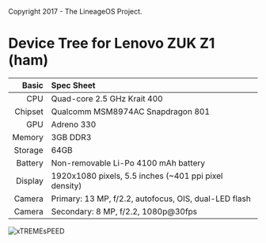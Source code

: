 Copyright 2017 - The LineageOS Project.

Device Tree for Lenovo ZUK Z1 (ham)
===========================================

Basic   | Spec Sheet
-------:|:-------------------------
CPU     | Quad-core 2.5 GHz Krait 400
Chipset | Qualcomm MSM8974AC Snapdragon 801
GPU     | Adreno 330
Memory  | 3GB DDR3
Storage | 64GB
Battery | Non-removable Li-Po 4100 mAh battery
Display | 1920x1080 pixels, 5.5 inches (~401 ppi pixel density)
Camera  | Primary: 13 MP, f/2.2, autofocus, OIS, dual-LED flash
Camera	| Secondary: 8 MP, f/2.2, 1080p@30fps

![xTREMEsPEED](http://i.imgur.com/0kmjX0A.jpg "xTREMEsPEED")

